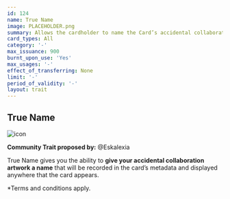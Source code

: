 ```yaml
---
id: 124
name: True Name
image: PLACEHOLDER.png
summary: Allows the cardholder to name the Card’s accidental collaborative artwork
card_types: All
category: '-'
max_issuance: 900
burnt_upon_use: 'Yes'
max_usages: '-'
effect_of_transferring: None
limit: '-'
period_of_validity: '-'
layout: trait
---
```


## True Name

![icon](/assets/images/trait-icons/{{page.image}})

**Community Trait proposed by:** @Eskalexia

True Name gives you the ability to **give your accidental collaboration artwork a name** that will be recorded in the card’s metadata and displayed anywhere that the card appears.

*Terms and conditions apply.
